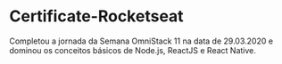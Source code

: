 # Certificate-Rocketseat
Completou a jornada da Semana OmniStack 11 na data de 29.03.2020 e dominou os conceitos básicos de Node.js, ReactJS e React Native.
